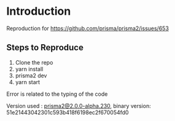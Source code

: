# Introduction

Reproduction for https://github.com/prisma/prisma2/issues/653

## Steps to Reproduce

1. Clone the repo
2. yarn install
3. prisma2 dev
4. yarn start

Error is related to the typing of the code

Version used : prisma2@2.0.0-alpha.230, binary version: 51e21443042301c593b418f6198ec2f670054fd0
